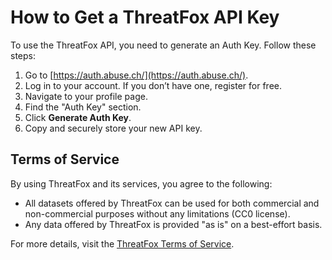 # How to Get a ThreatFox API Key

To use the ThreatFox API, you need to generate an Auth Key. Follow these steps:

1. Go to [https://auth.abuse.ch/](https://auth.abuse.ch/).
2. Log in to your account. If you don’t have one, register for free.
3. Navigate to your profile page.
4. Find the "Auth Key" section.
5. Click **Generate Auth Key**.
6. Copy and securely store your new API key.

## Terms of Service

By using ThreatFox and its services, you agree to the following:

- All datasets offered by ThreatFox can be used for both commercial and non-commercial purposes without any limitations (CC0 license).
- Any data offered by ThreatFox is provided "as is" on a best-effort basis.

For more details, visit the [ThreatFox Terms of Service](https://threatfox.abuse.ch/api/#tos).
